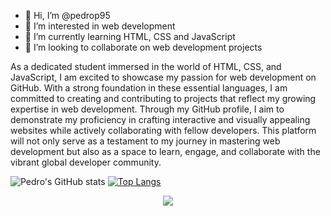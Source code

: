 - 👋 Hi, I’m @pedrop95
- 👀 I’m interested in web development
- 🌱 I’m currently learning HTML, CSS and JavaScript
- 💞️ I’m looking to collaborate on web development projects

As a dedicated student immersed in the world of HTML, CSS, and JavaScript, I am excited to showcase my passion for web development on GitHub. With a strong foundation in these essential languages, I am committed to creating and contributing to projects that reflect my growing expertise in web development. Through my GitHub profile, I aim to demonstrate my proficiency in crafting interactive and visually appealing websites while actively collaborating with fellow developers. This platform will not only serve as a testament to my journey in mastering web development but also as a space to learn, engage, and collaborate with the vibrant global developer community.

![Pedro's GitHub stats](https://github-readme-stats-pedrop95.vercel.app/api?username=pedrop95&show_icons=true&theme=dracula)
[![Top Langs](https://github-readme-stats.vercel.app/api/top-langs/?username=pedrop95&theme=dracula)](https://github.com/pedrop95/github-readme-stats)

<p align="center">
  <a href="https://skillicons.dev">
    <img src="https://skillicons.dev/icons?i=html,css,js" />
  </a>
</p>


<!---
pedrop95/pedrop95 is a ✨ special ✨ repository because its `README.md` (this file) appears on your GitHub profile.
You can click the Preview link to take a look at your changes.
--->
